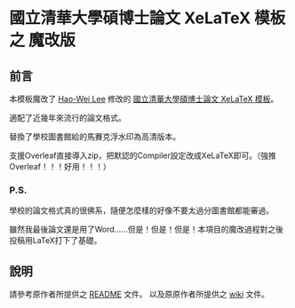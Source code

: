 # 國立清華大學碩博士論文 XeLaTeX 模板 之 魔改版

## 前言
本模板魔改了 [Hao-Wei Lee](https://github.com/HW-Lee/) 修改的 [國立清華大學碩博士論文 XeLaTeX 模板](https://github.com/HW-Lee/nthu-thesis-template)。

適配了近幾年來流行的論文格式。

替換了學校圖書館給的馬賽克浮水印為高清版本。

支援Overleaf直接導入zip，把默認的Compiler設定改成XeLaTeX即可。（強推Overleaf！！！好用！！！）

### P.S.

學校的論文格式真的很佛系，隨便怎麼樣的好像不要太過分圖書館都能審過。

雖然我最後論文還是用了Word……但是！但是！但是！本項目的魔改過程對之後投稿用LaTeX打下了基礎。



## 說明
請參考原作者所提供之 [README](https://github.com/HW-Lee/nthu-thesis-template/blob/master/README.md) 文件。
以及原原作者所提供之 [wiki](https://github.com/tzhuan/ntu-thesis/wiki) 文件。
